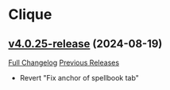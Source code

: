 # Clique

## [v4.0.25-release](https://github.com/jnwhiteh/Clique/tree/v4.0.25-release) (2024-08-19)
[Full Changelog](https://github.com/jnwhiteh/Clique/compare/v4.0.24-release...v4.0.25-release) [Previous Releases](https://github.com/jnwhiteh/Clique/releases)

- Revert "Fix anchor of spellbook tab"  
